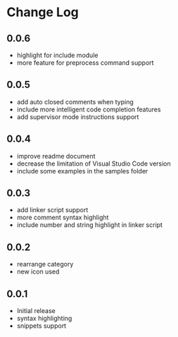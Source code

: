 # Change Log

## 0.0.6

- highlight for include module
- more feature for preprocess command support

## 0.0.5

- add auto closed comments when typing
- include more intelligent code completion features
- add supervisor mode instructions support

## 0.0.4

- improve readme document
- decrease the limitation of Visual Studio Code version
- include some examples in the samples folder

## 0.0.3

- add linker script support
- more comment syntax highlight
- include number and string highlight in linker script

## 0.0.2

- rearrange category
- new icon used

## 0.0.1

- Initial release
- syntax highlighting
- snippets support